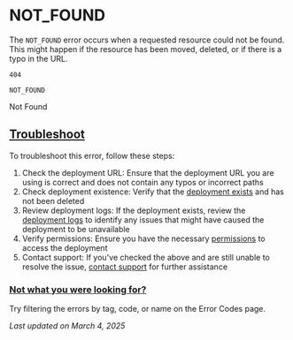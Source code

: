 # NOT_FOUND

The `NOT_FOUND` error occurs when a requested resource could not be found. This might happen if the resource has been moved, deleted, or if there is a typo in the URL.

`404`

`NOT_FOUND`

Not Found

## [Troubleshoot](#troubleshoot)

To troubleshoot this error, follow these steps:

1. Check the deployment URL: Ensure that the deployment URL you are using is correct and does not contain any typos or incorrect paths
2. Check deployment existence: Verify that the [deployment exists](/docs/projects/project-dashboard#deployments) and has not been deleted
3. Review deployment logs: If the deployment exists, review the [deployment logs](/docs/deployments/logs) to identify any issues that might have caused the deployment to be unavailable
4. Verify permissions: Ensure you have the necessary [permissions](/docs/accounts/team-members-and-roles) to access the deployment
5. Contact support: If you've checked the above and are still unable to resolve the issue, [contact support](/help#issues) for further assistance


### [Not what you were looking for?](/docs/errors)

Try filtering the errors by tag, code, or name on the Error Codes page.

_Last updated on March 4, 2025_
